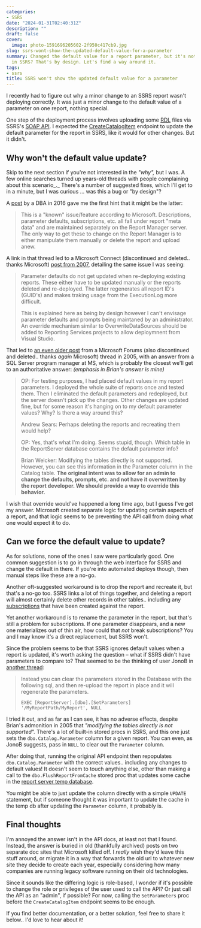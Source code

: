 ```yaml
---
categories:
- SSRS
date: "2024-01-31T02:40:31Z"
description: ""
draft: false
cover:
  image: photo-1591696205602-2f950c417cb9.jpg
slug: ssrs-wont-show-the-updated-default-value-for-a-parameter
summary: Changed the default value for a report parameter, but it's not actually updating
  in SSRS? That's by design. Let's find a way around it.
tags:
- ssrs
title: SSRS won't show the updated default value for a parameter
---
```

I recently had to figure out why a minor change to an SSRS report wasn't deploying correctly. It was just a minor change to the default value of a parameter on one report, nothing special.

One step of the deployment process involves uploading some [RDL](https://learn.microsoft.com/en-us/sql/reporting-services/reports/report-definition-language-ssrs) files via SSRS's [SOAP API](https://learn.microsoft.com/en-us/sql/reporting-services/report-server-web-service/accessing-the-soap-api). I expected the [CreateCatalogItem](https://learn.microsoft.com/en-us/dotnet/api/reportservice2010.reportingservice2010.createcatalogitem?view=sqlserver-2016#reportservice2010-reportingservice2010-createcatalogitem\(system-string-system-string-system-string-system-boolean-system-byte\(\)-reportservice2010-property\(\)-reportservice2010-warning\(\)@\)) endpoint to update the default parameter for the report in SSRS, like it would for other changes. But it didn't.

## Why won't the default value update?

Skip to the next section if you're not interested in the _"why",_ but I was. A few online searches turned up years-old threads with people complaining about this scenario_._ There's a number of suggested fixes, which I'll get to in a minute, but I was curious ... was this a bug or "by design"?

A [post](https://dba.stackexchange.com/a/149666) by a DBA in 2016 gave me the first hint that it might be the latter:

> This is a "known" issue/feature according to Microsoft. Descriptions, parameter defaults, subscriptions, etc. all fall under report "meta data" and are maintained separately on the Report Manager server. The only way to get these to change on the Report Manager is to either manipulate them manually or delete the report and upload anew.

A link in that thread led to a Microsoft Connect (discontinued and deleted.. thanks Microsoft) [post from 2007](https://web.archive.org/web/20130313052333/https://connect.microsoft.com/SQLServer/feedback/details/299372/report-parameter-defaults-not-updated-during-deployment), detailing the same issue I was seeing:

> Parameter defaults do not get updated when re-deploying existing reports. These either have to be updated manually or the reports deleted and re-deployed. The latter regenerates all report ID's (GUID's) and makes traking usage from the ExecutionLog more difficult.  
>   
> This is explained here as being by design however I can't envisage parameter defaults and prompts being maintaned by an administrator. An override mechanism similar to OverwriteDataSources should be added to Reporting Services projects to allow deploymnent from Visual Studio.

That led to [an even older post](https://web.archive.org/web/20100828132548/http://social.msdn.microsoft.com/forums/en-US/sqlreportingservices/thread/c6c5b75a-fcbd-48f4-a30d-852d443d0a74/) from a Microsoft Forums (also discontinued and deleted.. thanks _again_ Microsoft) thread in 2005, with an answer from a SQL Server program manager at MS, which is probably the closest we'll get to an authoritative answer: _(emphasis in Brian's answer is mine)_

> OP: For testing purposes, I had placed default values in my report parameters. I deployed the whole suite of reports once and tested them. Then I eliminated the default parameters and redeployed, but the server doesn't pick up the changes. Other changes are updated fine, but for some reason it's hanging on to my default parameter values? Why? Is there a way around this?  
>   
> Andrew Sears: Perhaps deleting the reports and recreating them would help?  
>   
> OP: Yes, that's what I'm doing. Seems stupid, though. Which table in the ReportServer database contains the default parameter info?  
>   
> Brian Welcker: Modifying the tables directly is not supported. However, you can see this information in the Parameter column in the Catalog table. **The original intent was to allow for an admin to change the defaults, prompts, etc. and not have it overwritten by the report developer. We should provide a way to override this behavior.**

I wish that override would've happened a long time ago, but I guess I've got my answer. Microsoft created separate logic for updating certain aspects of a report, and that logic seems to be preventing the API call from doing what one would expect it to do.

## Can we force the default value to update?

As for solutions, none of the ones I saw were particularly good. One common suggestion is to go in through the web interface for SSRS and change the default in there. If you're into automated deploys though, then manual steps like these are a no-go.

Another oft-suggested workaround is to drop the report and recreate it, but that's a no-go too. SSRS links a lot of things together, and deleting a report will almost certainly delete other records in other tables.. including any [subscriptions](https://learn.microsoft.com/en-us/sql/reporting-services/subscriptions/subscriptions-and-delivery-reporting-services) that have been created against the report.

Yet another workaround is to rename the parameter in the report, but that's still a problem for subscriptions. If one parameter disappears, and a new one materializes out of thin air, how could that _not_ break subscriptions? You and I may know it's a direct replacement, but SSRS won't.

Since the problem seems to be that SSRS ignores default values when a report is updated, it's worth asking the question – what if SSRS didn't have parameters to compare to? That seemed to be the thinking of user JonoB in [another thread](https://stackoverflow.com/a/76174818):

> Instead you can clear the parameters stored in the Database with the following sql, and then re-upload the report in place and it will regenerate the parameters.
> 
> `EXEC [ReportServer].[dbo].[SetParameters] '/MyReportPath/MyReport', NULL`

I tried it out, and as far as I can see, it has no adverse effects, despite Brian's admonition in 2005 that _"modifying the tables directly is not supported"._ There's a lot of built-in stored procs in SSRS, and this one just sets the `dbo.Catalog.Parameter` column for a given report. You can even, as JonoB suggests, pass in `NULL` to clear out the `Parameter` column.

After doing that, running the original API endpoint then repopulates `dbo.Catalog.Parameter` with the correct values.. including any changes to default values! It doesn't seem to touch anything else, other than making a call to the `dbo.FlushReportFromCache` stored proc that updates some cache in the [report server temp database](https://learn.microsoft.com/en-us/previous-versions/sql/sql-server-2008/ms156016(v=sql.100)#report-server-temporary-database).

You might be able to just update the column directly with a simple `UPDATE` statement, but if someone thought it was important to update the cache in the temp db after updating the `Parameter` column, it probably is.

## Final thoughts

I'm annoyed the answer isn't in the API docs, at least not that I found. Instead, the answer is buried in old (thankfully archived) posts on two separate doc sites that Microsoft killed off. I _really_ wish they'd leave this stuff around, or migrate it in a way that forwards the old url to whatever new site they decide to create each year, especially considering how many companies are running legacy software running on their old technologies.

Since it sounds like the differing logic is role-based, I wonder if it's possible to change the role or privileges of the user used to call the API? Or just call the API as an "admin", if possible? For now, calling the `SetParameters` proc before the `CreateCatalogItem` endpoint seems to be enough.

If you find better documentation, or a better solution, feel free to share it below.. I'd love to hear about it!